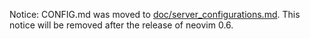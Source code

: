 Notice: CONFIG.md was moved to [doc/server_configurations.md](https://github.com/neovim/nvim-lspconfig/blob/master/doc/server_configurations.md). This notice will be removed after the release of neovim 0.6.
